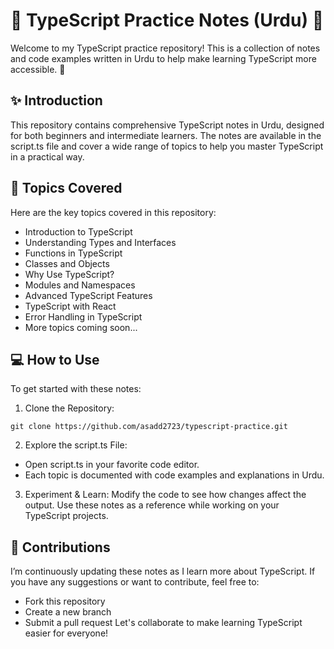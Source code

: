 
# 🌟 TypeScript Practice Notes (Urdu) 🌟

Welcome to my TypeScript practice repository! This is a collection of notes and code examples written in Urdu to help make learning TypeScript more accessible. 🚀

## ✨ Introduction

This repository contains comprehensive TypeScript notes in Urdu, designed for both beginners and intermediate learners. The notes are available in the script.ts file and cover a wide range of topics to help you master TypeScript in a practical way.


## 📝 Topics Covered

Here are the key topics covered in this repository:
- Introduction to TypeScript
- Understanding Types and Interfaces
- Functions in TypeScript
- Classes and Objects
- Why Use TypeScript?
- Modules and Namespaces
- Advanced TypeScript Features
- TypeScript with React
- Error Handling in TypeScript
- More topics coming soon...
## 💻 How to Use

To get started with these notes:

1. Clone the Repository:

```
git clone https://github.com/asadd2723/typescript-practice.git
```

2. Explore the script.ts File:
  - Open script.ts in your favorite code editor.
  - Each topic is documented with code examples and explanations in Urdu.
3. Experiment & Learn:
Modify the code to see how changes affect the output.
Use these notes as a reference while working on your TypeScript projects.


## 🤝 Contributions
I’m continuously updating these notes as I learn more about TypeScript. If you have any suggestions or want to contribute, feel free to:
- Fork this repository
- Create a new branch
- Submit a pull request
Let's collaborate to make learning TypeScript easier for everyone!